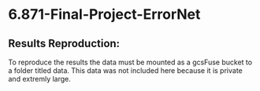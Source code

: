 # 6.871-Final-Project-ErrorNet
## Results Reproduction:
To reproduce the results the data must be mounted as a gcsFuse bucket to a folder titled data. This data was not included here because it is private and extremly large.